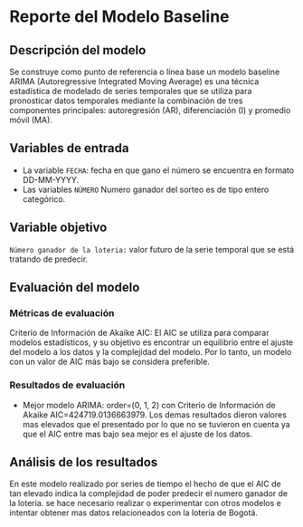 # Reporte del Modelo Baseline

## Descripción del modelo

Se construye  como punto de referencia o línea base un modelo baseline ARIMA (Autoregressive Integrated Moving Average) es una técnica estadística de modelado de series temporales que se utiliza para pronosticar datos temporales mediante la combinación de tres componentes principales: autoregresión (AR), diferenciación (I) y promedio móvil (MA).

## Variables de entrada

* La variable `FECHA`: fecha en que gano el número se encuentra en formato DD-MM-YYYY.
* Las variables `NÚMERO` Numero ganador del sorteo es de tipo entero categórico.

## Variable objetivo

`Número ganador de la loteria:`  valor futuro de la serie temporal que se está tratando de predecir.

## Evaluación del modelo

### Métricas de evaluación

 Criterio de Información de Akaike AIC: El AIC se utiliza para comparar modelos estadísticos, y su objetivo es encontrar un equilibrio entre el ajuste del modelo a los datos y la complejidad del modelo. Por lo tanto, un modelo con un valor de AIC más bajo se considera preferible.

### Resultados de evaluación

- Mejor modelo ARIMA: order=(0, 1, 2) con Criterio de Información de Akaike AIC=424719.0136663979. Los demas resultados dieron valores mas elevados que el presentado por lo que no se tuvieron en cuenta ya que el AIC entre mas bajo sea mejor es el ajuste de los datos.


## Análisis de los resultados

En este modelo realizado por series de tiempo el hecho de que el AIC de tan elevado indica la complejidad de poder predecir el numero ganador de la loteria. se hace necesario realizar o experimentar con otros modelos e intentar obtener mas datos relacioneados con la loteria de Bogotá.